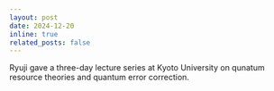 ```yaml
---
layout: post
date: 2024-12-20
inline: true
related_posts: false
---
```


Ryuji gave a three-day lecture series at Kyoto University on qunatum resource theories and quantum error correction.  
